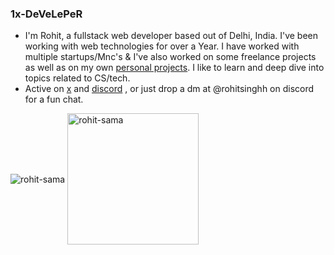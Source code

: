 ### 1x-DeVeLePeR

- I'm Rohit, a fullstack web developer based out of Delhi, India. I've been working
with web technologies for over a Year. I have worked with multiple startups/Mnc's  & I've also worked on some freelance projects as well as on my own [personal projects](https://rohitfr.vercel.app/crafts). I like to learn and deep
dive into topics related to CS/tech.
- Active on [x](https://twitter.com/rohitfrx) and [discord](https://discord.gg/dhqTKZvG8g) , or just drop a dm at @rohitsinghh on discord for a fun chat.
<p><img align="center" src="https://github-readme-stats.vercel.app/api/top-langs?username=rohit-sama&show_icons=true&locale=en&layout=compact" alt="rohit-sama" /> <img align="center" width="210" src="https://i.pinimg.com/originals/ef/78/ab/ef78ab78dfd55dd03a51c6ce54fb393b.gif" alt="rohit-sama" /> </p>
